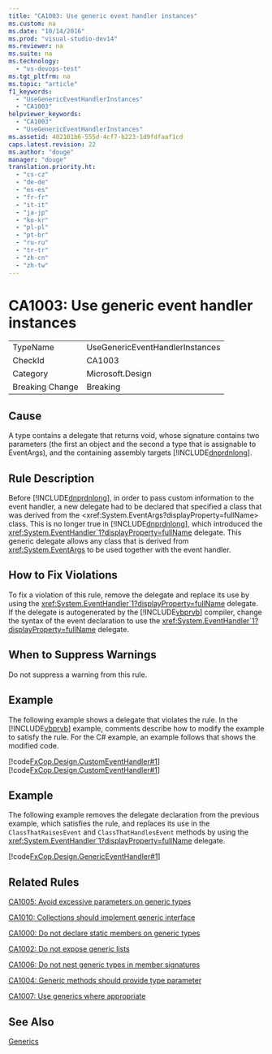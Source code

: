 ```yaml
---
title: "CA1003: Use generic event handler instances"
ms.custom: na
ms.date: "10/14/2016"
ms.prod: "visual-studio-dev14"
ms.reviewer: na
ms.suite: na
ms.technology: 
  - "vs-devops-test"
ms.tgt_pltfrm: na
ms.topic: "article"
f1_keywords: 
  - "UseGenericEventHandlerInstances"
  - "CA1003"
helpviewer_keywords: 
  - "CA1003"
  - "UseGenericEventHandlerInstances"
ms.assetid: 402101b6-555d-4cf7-b223-1d9fdfaaf1cd
caps.latest.revision: 22
ms.author: "douge"
manager: "douge"
translation.priority.ht: 
  - "cs-cz"
  - "de-de"
  - "es-es"
  - "fr-fr"
  - "it-it"
  - "ja-jp"
  - "ko-kr"
  - "pl-pl"
  - "pt-br"
  - "ru-ru"
  - "tr-tr"
  - "zh-cn"
  - "zh-tw"
---
```

# CA1003: Use generic event handler instances
|||  
|-|-|  
|TypeName|UseGenericEventHandlerInstances|  
|CheckId|CA1003|  
|Category|Microsoft.Design|  
|Breaking Change|Breaking|  
  
## Cause  
 A type contains a delegate that returns void, whose signature contains two parameters (the first an object and the second a type that is assignable to EventArgs), and the containing assembly targets [!INCLUDE[dnprdnlong](../codequality/includes/dnprdnlong_md.md)].  
  
## Rule Description  
 Before [!INCLUDE[dnprdnlong](../codequality/includes/dnprdnlong_md.md)], in order to pass custom information to the event handler, a new delegate had to be declared that specified a class that was derived from the \<xref:System.EventArgs?displayProperty=fullName> class. This is no longer true in [!INCLUDE[dnprdnlong](../codequality/includes/dnprdnlong_md.md)], which introduced the <xref:System.EventHandler`1?displayProperty=fullName> delegate. This generic delegate allows any class that is derived from <xref:System.EventArgs> to be used together with the event handler.  
  
## How to Fix Violations  
 To fix a violation of this rule, remove the delegate and replace its use by using the <xref:System.EventHandler`1?displayProperty=fullName> delegate. If the delegate is autogenerated by the [!INCLUDE[vbprvb](../codequality/includes/vbprvb_md.md)] compiler, change the syntax of the event declaration to use the <xref:System.EventHandler`1?displayProperty=fullName> delegate.  
  
## When to Suppress Warnings  
 Do not suppress a warning from this rule.  
  
## Example  
 The following example shows a delegate that violates the rule. In the [!INCLUDE[vbprvb](../codequality/includes/vbprvb_md.md)] example, comments describe how to modify the example to satisfy the rule. For the C# example, an example follows that shows the modified code.  
  
 [!code[FxCop.Design.CustomEventHandler#1](../codequality/codesnippet/VisualBasic/ca1003--use-generic-event-handler-instances_1.vb)]
[!code[FxCop.Design.CustomEventHandler#1](../codequality/codesnippet/CSharp/ca1003--use-generic-event-handler-instances_1.cs)]  
  
## Example  
 The following example removes the delegate declaration from the previous example, which satisfies the rule, and replaces its use in the `ClassThatRaisesEvent` and `ClassThatHandlesEvent` methods by using the <xref:System.EventHandler`1?displayProperty=fullName> delegate.  
  
 [!code[FxCop.Design.GenericEventHandler#1](../codequality/codesnippet/CSharp/ca1003--use-generic-event-handler-instances_2.cs)]  
  
## Related Rules  
 [CA1005: Avoid excessive parameters on generic types](../codequality/ca1005--avoid-excessive-parameters-on-generic-types.md)  
  
 [CA1010: Collections should implement generic interface](../codequality/ca1010--collections-should-implement-generic-interface.md)  
  
 [CA1000: Do not declare static members on generic types](../codequality/ca1000--do-not-declare-static-members-on-generic-types.md)  
  
 [CA1002: Do not expose generic lists](../codequality/ca1002--do-not-expose-generic-lists.md)  
  
 [CA1006: Do not nest generic types in member signatures](../codequality/ca1006--do-not-nest-generic-types-in-member-signatures.md)  
  
 [CA1004: Generic methods should provide type parameter](../codequality/ca1004--generic-methods-should-provide-type-parameter.md)  
  
 [CA1007: Use generics where appropriate](../codequality/ca1007--use-generics-where-appropriate.md)  
  
## See Also  
 [Generics](../Topic/Generics%20\(C%23%20Programming%20Guide\).md)